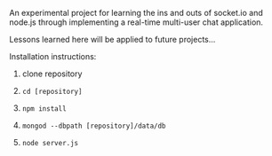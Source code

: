 An experimental project for learning the ins and outs of socket.io and node.js through implementing a real-time multi-user chat application.

Lessons learned here will be applied to future projects...

Installation instructions:

1. clone repository

2. `cd [repository]`

3. `npm install`

4. `mongod --dbpath [repository]/data/db`

5. `node server.js`
